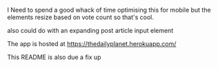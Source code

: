 I Need to spend a good whack of time optimising this for mobile but the elements resize based on vote count so that's cool.

also could do with an expanding post article input element

The app is hosted at https://thedailyplanet.herokuapp.com/

This README is also due a fix up
